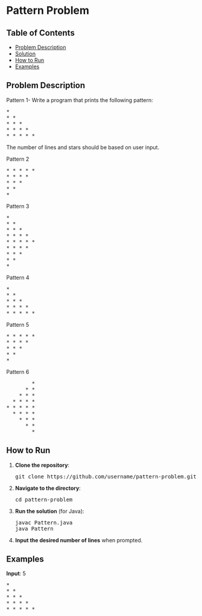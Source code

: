 <h1>Pattern Problem</h1>

<h2>Table of Contents</h2>
<ul>
    <li><a href="#problem-description">Problem Description</a></li>
    <li><a href="#solution">Solution</a></li>
    <li><a href="#how-to-run">How to Run</a></li>
    <li><a href="#examples">Examples</a></li>
</ul>

<h2 id="problem-description">Problem Description</h2>
<p>
    Pattern 1- Write a program that prints the following pattern:
</p>
<pre>
*
* *
* * *
* * * *
* * * * *
</pre>
<p>
    The number of lines and stars should be based on user input.
</p>

<p>
    Pattern 2
</p>
<pre>
* * * * *
* * * *
* * * 
* * 
*
</pre>

<p>
    Pattern 3
</p>
<pre>
*
* *
* * *
* * * *
* * * * *
* * * *
* * * 
* * 
*
</pre>

<p>
    Pattern 4
</p>
<pre>
*
* * 
* * * 
* * * *
* * * * *
</pre>

<p>
    Pattern 5
</p>
<pre>
* * * * *
* * * *
* * *
* * 
*  
</pre>

<p>
    Pattern 6
</p>
<pre>
        *
      * * 
    * * * 
  * * * *
* * * * *
  * * * *
    * * *
      * * 
        *  
</pre>


<h2 id="how-to-run">How to Run</h2>
<ol>
    <li><strong>Clone the repository</strong>:
        <pre>git clone https://github.com/username/pattern-problem.git</pre>
    </li>
    <li><strong>Navigate to the directory</strong>:
        <pre>cd pattern-problem</pre>
    </li>
    <li><strong>Run the solution</strong> (for Java):
        <pre>javac Pattern.java
java Pattern</pre>
    </li>
    <li><strong>Input the desired number of lines</strong> when prompted.</li>
</ol>

<h2 id="examples">Examples</h2>
<p><strong>Input</strong>: 5</p>
<pre>
*
* *
* * *
* * * *
* * * * *
</pre>
